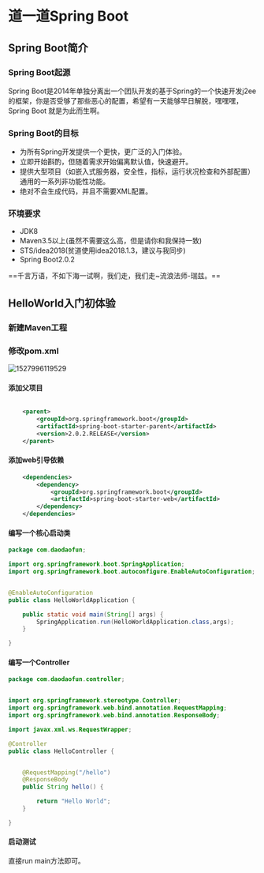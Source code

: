# 道一道Spring Boot

## Spring Boot简介

### Spring Boot起源

Spring Boot是2014年单独分离出一个团队开发的基于Spring的一个快速开发j2ee的框架，你是否受够了那些恶心的配置，希望有一天能够早日解脱，嘿嘿嘿，Spring Boot 就是为此而生啊。

### Spring Boot的目标

- 为所有Spring开发提供一个更快，更广泛的入门体验。
- 立即开始斟酌，但随着需求开始偏离默认值，快速避开。
- 提供大型项目（如嵌入式服务器，安全性，指标，运行状况检查和外部配置）通用的一系列非功能性功能。
- 绝对不会生成代码，并且不需要XML配置。

### 环境要求

- JDK8
- Maven3.5以上(虽然不需要这么高，但是请你和我保持一致)
- STS/idea2018(贫道使用idea2018.1.3，建议与我同步)
- Spring Boot2.0.2

==千言万语，不如下海一试啊，我们走，我们走~流浪法师-瑞兹。==

## HelloWorld入门初体验

### 新建Maven工程





### 修改pom.xml

![1527996119529](D:\JY12\springboot\springboot\images\1527996119529.png)



#### 添加父项目

```xml

    <parent>
        <groupId>org.springframework.boot</groupId>
        <artifactId>spring-boot-starter-parent</artifactId>
        <version>2.0.2.RELEASE</version>
    </parent>
```





#### 添加web引导依赖

```xml
    <dependencies>
        <dependency>
            <groupId>org.springframework.boot</groupId>
            <artifactId>spring-boot-starter-web</artifactId>
        </dependency>
    </dependencies>
```





#### 编写一个核心启动类

```java
package com.daodaofun;

import org.springframework.boot.SpringApplication;
import org.springframework.boot.autoconfigure.EnableAutoConfiguration;


@EnableAutoConfiguration
public class HelloWorldApplication {

    public static void main(String[] args) {
        SpringApplication.run(HelloWorldApplication.class,args);
    }

}

```





#### 编写一个Controller

```java
package com.daodaofun.controller;


import org.springframework.stereotype.Controller;
import org.springframework.web.bind.annotation.RequestMapping;
import org.springframework.web.bind.annotation.ResponseBody;

import javax.xml.ws.RequestWrapper;

@Controller
public class HelloController {


    @RequestMapping("/hello")
    @ResponseBody
    public String hello() {

        return "Hello World";
    }

}

```





#### 启动测试

直接run main方法即可。







